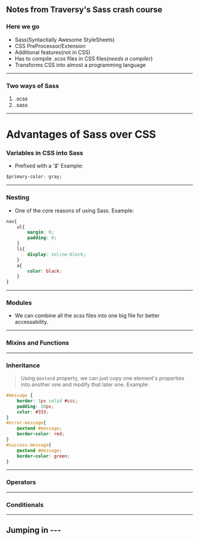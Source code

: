 ## Notes from Traversy's Sass crash course

### Here we go

- Sass(Syntactially Awesome StyleSheets)
- CSS PreProcessor/Extension
- Additional features(not in CSS)
- Has to compile *.scss* files in CSS files(*needs a compiler*)
- Transforms CSS into almost a programming language
---

### Two ways of Sass

1. .scss
2. .sass

---
# Advantages of Sass over CSS

### Variables in CSS into Sass

- Prefixed with a *'$'*
Example:
```css
$primary-color: gray;
```
---
### Nesting

- One of the core reasons of using Sass.
Example:
```css
nav{
    ul{
        margin: 0;
        padding: 0;
    }
    li{
        display: inline-block;
    }
    a{
        color: black;
    }
}
```
---
### Modules

- We can combine all the *scss* files into one big file for better accessability.
---  
### Mixins and Functions
---
### Inheritance
>Using `@extend` property, we can just copy one element's properties into another one and modify that later one. Example:
```scss
#message {
    border: 1px solid #ccc;
    padding: 10px;
    color: #333;
}
#error-message{
    @extend #message;
    border-color: red;
}
#success-message{
    @extend #message;
    border-color: green;
}

```
---
### Operators
---
### Conditionals
---

## Jumping in ---


